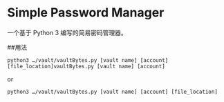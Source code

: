 # Simple Password Manager

一个基于 Python 3 编写的简易密码管理器。

##用法

`python3 …/vault/vaultBytes.py [vault name] [account] [file_location]vaultBytes.py [vault name] [account]`

or

`python3 …/vault/vaultBytes.py [vault name] [account] [file_location]`
